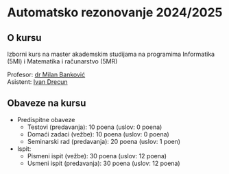 # Automatsko rezonovanje 2024/2025

## O kursu

Izborni kurs na master akademskim studijama na programima Informatika (5MI) i Matematika i računarstvo (5MR)

Profesor: [dr Milan Banković](https://poincare.matf.bg.ac.rs/~milan.bankovic)\
Asistent: [Ivan Drecun](https://poincare.matf.bg.ac.rs/~ivan.drecun)

## Obaveze na kursu

- Predispitne obaveze
    - Testovi (predavanja): 10 poena (uslov: 0 poena)
    - Domaći zadaci (vežbe): 10 poena (uslov: 0 poena)
    - Seminarski rad (predavanja): 20 poena (uslov: 1 poen)
- Ispit:
    - Pismeni ispit (vežbe): 30 poena (uslov: 12 poena)
    - Usmeni ispit (predavanja): 30 poena (uslov: 12 poena)
